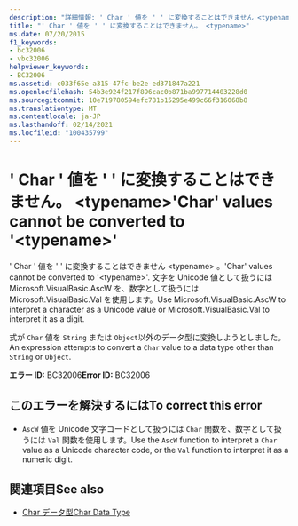 ```yaml
---
description: "詳細情報: ' Char ' 値を ' ' に変換することはできません <typename>"
title: "' Char ' 値を ' ' に変換することはできません。 <typename>"
ms.date: 07/20/2015
f1_keywords:
- bc32006
- vbc32006
helpviewer_keywords:
- BC32006
ms.assetid: c033f65e-a315-47fc-be2e-ed371847a221
ms.openlocfilehash: 54b3e924f217f896cac0b871ba997714403228d0
ms.sourcegitcommit: 10e719780594efc781b15295e499c66f316068b8
ms.translationtype: MT
ms.contentlocale: ja-JP
ms.lasthandoff: 02/14/2021
ms.locfileid: "100435799"
---
```

# <a name="char-values-cannot-be-converted-to-typename"></a><span data-ttu-id="c682d-103">' Char ' 値を ' ' に変換することはできません。 \<typename></span><span class="sxs-lookup"><span data-stu-id="c682d-103">'Char' values cannot be converted to '\<typename>'</span></span>

<span data-ttu-id="c682d-104">' Char ' 値を ' ' に変換することはできません \<typename> 。</span><span class="sxs-lookup"><span data-stu-id="c682d-104">'Char' values cannot be converted to '\<typename>'.</span></span> <span data-ttu-id="c682d-105">文字を Unicode 値として扱うには Microsoft.VisualBasic.AscW を、数字として扱うには Microsoft.VisualBasic.Val を使用します。</span><span class="sxs-lookup"><span data-stu-id="c682d-105">Use Microsoft.VisualBasic.AscW to interpret a character as a Unicode value or Microsoft.VisualBasic.Val to interpret it as a digit.</span></span>  
  
 <span data-ttu-id="c682d-106">式が `Char` 値を `String` または `Object`以外のデータ型に変換しようとしました。</span><span class="sxs-lookup"><span data-stu-id="c682d-106">An expression attempts to convert a `Char` value to a data type other than `String` or `Object`.</span></span>  
  
 <span data-ttu-id="c682d-107">**エラー ID:** BC32006</span><span class="sxs-lookup"><span data-stu-id="c682d-107">**Error ID:** BC32006</span></span>  
  
## <a name="to-correct-this-error"></a><span data-ttu-id="c682d-108">このエラーを解決するには</span><span class="sxs-lookup"><span data-stu-id="c682d-108">To correct this error</span></span>  
  
- <span data-ttu-id="c682d-109">`AscW` 値を Unicode 文字コードとして扱うには `Char` 関数を、数字として扱うには `Val` 関数を使用します。</span><span class="sxs-lookup"><span data-stu-id="c682d-109">Use the `AscW` function to interpret a `Char` value as a Unicode character code, or the `Val` function to interpret it as a numeric digit.</span></span>  
  
## <a name="see-also"></a><span data-ttu-id="c682d-110">関連項目</span><span class="sxs-lookup"><span data-stu-id="c682d-110">See also</span></span>

- [<span data-ttu-id="c682d-111">Char データ型</span><span class="sxs-lookup"><span data-stu-id="c682d-111">Char Data Type</span></span>](../language-reference/data-types/char-data-type.md)
